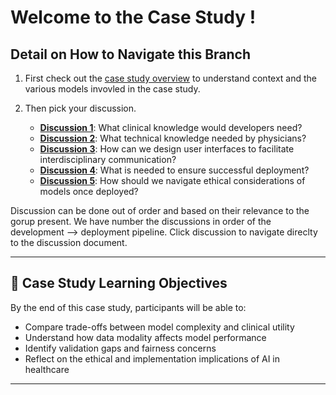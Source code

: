 # Welcome to the Case Study ! 

## Detail on How to Navigate this Branch

1. First check out the [case study overview](https://github.com/gpostill/AIME25-AI-Workshop/blob/Case-Study/Case%20Study%20Overview.md) to understand context and the various models invovled in the case study.  


2. Then pick your discussion. 
    - **[Discussion 1](https://github.com/gpostill/AIME25-AI-Workshop/blob/Case-Study/Discussion1.pptx)**: What clinical knowledge would developers need? 
    - **[Discussion 2](https://github.com/gpostill/AIME25-AI-Workshop/blob/Case-Study/Discussion2.pptx)**: What technical knowledge needed by physicians?
    - **[Discussion 3](https://github.com/gpostill/AIME25-AI-Workshop/blob/Case-Study/Discussion3.pptx)**: How can we design user interfaces to facilitate interdisciplinary communication?
    - **[Discussion 4](https://github.com/gpostill/AIME25-AI-Workshop/blob/Case-Study/Discussion4.pptx)**: What is needed to ensure successful deployment?
    - **[Discussion 5](https://github.com/gpostill/AIME25-AI-Workshop/blob/Case-Study/Discussion5.pptx)**: How should we navigate ethical considerations of models once deployed?  

Discussion can be done out of order and based on their relevance to the gorup present. We have number the discussions in order of the development --> deployment pipeline. Click discussion to navigate direclty to the discussion document. 

---

## 🎯 Case Study Learning Objectives

By the end of this case study, participants will be able to:
- Compare trade-offs between model complexity and clinical utility
- Understand how data modality affects model performance
- Identify validation gaps and fairness concerns
- Reflect on the ethical and implementation implications of AI in healthcare

---
